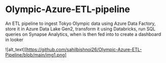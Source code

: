 # Olympic-Azure-ETL-pipeline
An ETL pipeline to ingest Tokyo Olympic data using Azure Data Factory, store it in Azure Data Lake Gen2, transform it using Databricks, run SQL queries on Synapse Analytics, when is then fed into to create a dashboard in looker

![alt_text][https://github.com/sahilbishnoi26/Olympic-Azure-ETL-Pipeline/blob/main/img1.png]
